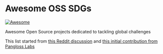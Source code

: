 # Awesome OSS SDGs

[![Awesome](https://awesome.re/badge-flat2.svg)](https://awesome.re)

Awesome Open Source projects dedicated to tackling global challenges

This list started from [this Reddit
discussion](https://www.reddit.com/r/opensource/comments/ccojzw/is_there_an_awesome_list_of_open_source_projects/)
and [this initial contribution from Pangloss
Labs](https://panglosslabs.org/projects/osprojgc/)
